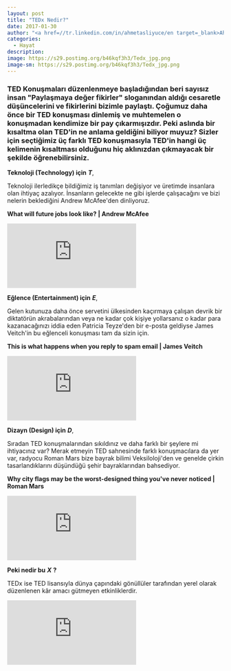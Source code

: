 ```yaml
---
layout: post
title: "TEDx Nedir?"
date: 2017-01-30
author: "<a href=//tr.linkedin.com/in/ahmetasliyuce/en target=_blank>Ahmet Aslıyüce</a>"
categories:
  - Hayat
description:
image: https://s29.postimg.org/b46kqf3h3/Tedx_jpg.png
image-sm: https://s29.postimg.org/b46kqf3h3/Tedx_jpg.png
---
```

### TED Konuşmaları düzenlenmeye başladığından beri sayısız insan "Paylaşmaya değer fikirler" sloganından aldığı cesaretle düşüncelerini ve fikirlerini bizimle paylaştı. Çoğumuz daha önce bir TED konuşması dinlemiş ve muhtemelen o konuşmadan kendimize bir pay çıkarmışızdır. Peki aslında bir kısaltma olan TED'in ne anlama geldiğini biliyor muyuz? Sizler için seçtiğimiz üç farklı TED konuşmasıyla TED'in hangi üç kelimenin kısaltması olduğunu hiç aklınızdan çıkmayacak bir şekilde öğrenebilirsiniz.

**Teknoloji (Technology) için** ***T***,

Teknoloji ilerledikçe bildiğimiz iş tanımları değişiyor ve üretimde insanlara olan ihtiyaç azalıyor. İnsanların gelecekte ne gibi işlerde çalışacağını ve bizi nelerin beklediğini Andrew McAfee'den dinliyoruz.

**What will future jobs look like? | Andrew McAfee**

<iframe src="https://www.youtube.com/embed/cXQrbxD9_Ng" frameborder="0" allowfullscreen></iframe>


**Eğlence (Entertainment) için** ***E***,

Gelen kutunuza daha önce servetini ülkesinden kaçırmaya çalışan devrik bir diktatörün akrabalarından veya ne kadar çok kişiye yollarsanız o kadar para kazanacağınızı iddia eden Patricia Teyze'den bir e-posta geldiyse James Veitch'in bu eğlenceli konuşması tam da sizin için.

**This is what happens when you reply to spam email | James Veitch**

<iframe src="https://www.youtube.com/embed/_QdPW8JrYzQ" frameborder="0" allowfullscreen></iframe>


**Dizayn (Design) için** ***D***,

Sıradan TED konuşmalarından sıkıldınız ve daha farklı bir şeylere mi ihtiyacınız var? Merak etmeyin TED sahnesinde farklı konuşmacılara da yer var, radyocu Roman Mars bize bayrak bilimi Veksiloloji'den ve genelde çirkin tasarlandıklarını düşündüğü şehir bayraklarından bahsediyor.

**Why city flags may be the worst-designed thing you've never noticed | Roman Mars**

<iframe src="https://www.youtube.com/embed/pnv5iKB2hl4" frameborder="0" allowfullscreen></iframe>


**Peki nedir bu** ***X*** **?**

TEDx ise TED lisansıyla dünya çapındaki gönüllüler tarafından yerel olarak düzenlenen kâr amacı gütmeyen etkinliklerdir.

<iframe src="https://www.youtube.com/embed/2R60WzdmB_A" frameborder="0" allowfullscreen></iframe>
